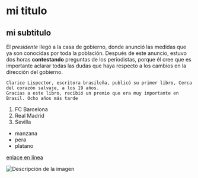 # mi titulo
## mi subtitulo
El *presidente* llegó a la casa de gobierno, donde anunció las medidas que ya son conocidas por toda la población. 
Después de este anuncio, estuvo dos horas **contestando** preguntas de los periodistas, 
porque él cree que es importante aclarar todas las dudas que haya respecto a los cambios en la dirección del gobierno.

~~~
Clarice Lispector, escritora brasileña, publicó su primer libro, Cerca del corazón salvaje, a los 19 años. 
Gracias a este libro, recibió un premio que era muy importante en Brasil. Ocho años más tarde
~~~

1. FC Barcelona
2. Real Madrid
3. Sevilla

* manzana
* pera
* platano


[enlace en línea](https://www.marca.com/)

![Descripción de la imagen](/home/iker/Escritorio/markdown/images.jpeg)








